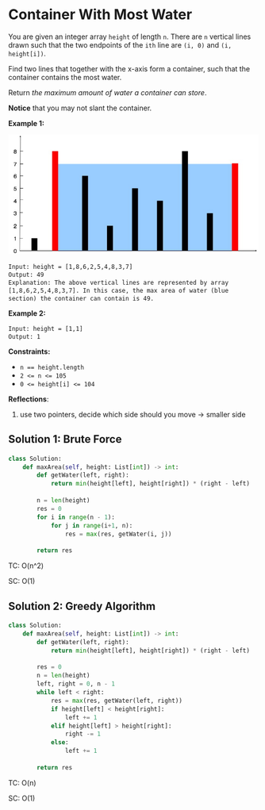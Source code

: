 # Container With Most Water

You are given an integer array `height` of length `n`. There are `n` vertical lines drawn such that the two endpoints of the `ith` line are `(i, 0)` and `(i, height[i])`.

Find two lines that together with the x-axis form a container, such that the container contains the most water.

Return *the maximum amount of water a container can store*.

**Notice** that you may not slant the container.

 

**Example 1:**

![img](./assets/question_11.jpg)

```
Input: height = [1,8,6,2,5,4,8,3,7]
Output: 49
Explanation: The above vertical lines are represented by array [1,8,6,2,5,4,8,3,7]. In this case, the max area of water (blue section) the container can contain is 49.
```

**Example 2:**

```
Input: height = [1,1]
Output: 1
```

 

**Constraints:**

- `n == height.length`
- `2 <= n <= 105`
- `0 <= height[i] <= 104`



**Reflections**:

1. use two pointers, decide which side should you move -> smaller side



## Solution 1: Brute Force

```python
class Solution:
    def maxArea(self, height: List[int]) -> int:
        def getWater(left, right):
            return min(height[left], height[right]) * (right - left)
        
        n = len(height)
        res = 0
        for i in range(n - 1):
            for j in range(i+1, n):
                res = max(res, getWater(i, j))
        
        return res
```

TC: O(n^2)

SC: O(1)

## Solution 2: Greedy Algorithm

```python
class Solution:
    def maxArea(self, height: List[int]) -> int:
        def getWater(left, right):
            return min(height[left], height[right]) * (right - left)
        
        res = 0
        n = len(height)
        left, right = 0, n - 1
        while left < right:
            res = max(res, getWater(left, right))
            if height[left] < height[right]:
                left += 1
            elif height[left] > height[right]:
                right -= 1
            else:
                left += 1
        
        return res
```

TC: O(n)

SC: O(1)